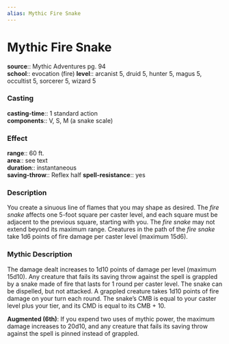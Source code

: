 ```yaml
---
alias: Mythic Fire Snake
---
```


# Mythic Fire Snake

**source**:: Mythic Adventures pg. 94  
**school**:: evocation (fire)
**level**:: arcanist 5, druid 5, hunter 5, magus 5, occultist 5, sorcerer 5, wizard 5

### Casting 

**casting-time**:: 1 standard action  
**components**:: V, S, M (a snake scale)

### Effect 

**range**:: 60 ft.  
**area**:: see text  
**duration**:: instantaneous  
**saving-throw**:: Reflex half
**spell-resistance**:: yes

### Description 

You create a sinuous line of flames that you may shape as desired. The *fire snake* affects one 5-foot square per caster level, and each square must be adjacent to the previous square, starting with you. The *fire snake* may not extend beyond its maximum range. Creatures in the path of the *fire snake* take 1d6 points of fire damage per caster level (maximum 15d6).

### Mythic Description

The damage dealt increases to 1d10 points of damage per level (maximum 15d10). Any creature that fails its saving throw against the spell is grappled by a snake made of fire that lasts for 1 round per caster level. The snake can be dispelled, but not attacked. A grappled creature takes 1d10 points of fire damage on your turn each round. The snake’s CMB is equal to your caster level plus your tier, and its CMD is equal to its CMB + 10.  
  
**Augmented (6th)**: If you expend two uses of mythic power, the maximum damage increases to 20d10, and any creature that fails its saving throw against the spell is pinned instead of grappled.

